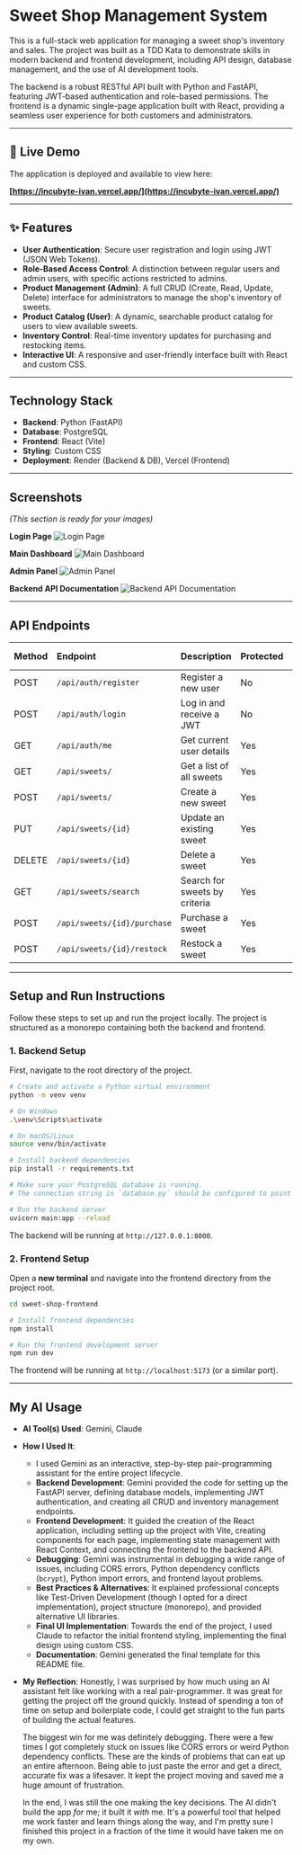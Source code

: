 # Sweet Shop Management System

This is a full-stack web application for managing a sweet shop's inventory and sales. The project was built as a TDD Kata to demonstrate skills in modern backend and frontend development, including API design, database management, and the use of AI development tools.

The backend is a robust RESTful API built with Python and FastAPI, featuring JWT-based authentication and role-based permissions. The frontend is a dynamic single-page application built with React, providing a seamless user experience for both customers and administrators.

---

## 🚀 Live Demo

The application is deployed and available to view here:

**[https://incubyte-ivan.vercel.app/](https://incubyte-ivan.vercel.app/)**

---

## ✨ Features

* **User Authentication**: Secure user registration and login using JWT (JSON Web Tokens).
* **Role-Based Access Control**: A distinction between regular users and admin users, with specific actions restricted to admins.
* **Product Management (Admin)**: A full CRUD (Create, Read, Update, Delete) interface for administrators to manage the shop's inventory of sweets.
* **Product Catalog (User)**: A dynamic, searchable product catalog for users to view available sweets.
* **Inventory Control**: Real-time inventory updates for purchasing and restocking items.
* **Interactive UI**: A responsive and user-friendly interface built with React and custom CSS.

---

## Technology Stack

* **Backend**: Python (FastAPI)
* **Database**: PostgreSQL
* **Frontend**: React (Vite)
* **Styling**: Custom CSS
* **Deployment**: Render (Backend & DB), Vercel (Frontend)

---

## Screenshots

*(This section is ready for your images)*

**Login Page**
![Login Page](screenshots/login.png)

**Main Dashboard**
![Main Dashboard](screenshots/main-dashboard.png)

**Admin Panel**
![Admin Panel](screenshots/admin-dash1.png)

**Backend API Documentation**
![Backend API Documentation](screenshots/api-docs.png)

---

## API Endpoints

| Method | Endpoint                       | Description                     | Protected | Admin Only |
| :----- | :----------------------------- | :------------------------------ | :-------- | :--------- |
| POST   | `/api/auth/register`           | Register a new user             | No        | No         |
| POST   | `/api/auth/login`              | Log in and receive a JWT        | No        | No         |
| GET    | `/api/auth/me`                 | Get current user details        | Yes       | No         |
| GET    | `/api/sweets/`                 | Get a list of all sweets        | Yes       | No         |
| POST   | `/api/sweets/`                 | Create a new sweet              | Yes       | **Yes** |
| PUT    | `/api/sweets/{id}`             | Update an existing sweet        | Yes       | **Yes** |
| DELETE | `/api/sweets/{id}`             | Delete a sweet                  | Yes       | **Yes** |
| GET    | `/api/sweets/search`           | Search for sweets by criteria   | Yes       | No         |
| POST   | `/api/sweets/{id}/purchase`    | Purchase a sweet                | Yes       | No         |
| POST   | `/api/sweets/{id}/restock`     | Restock a sweet                 | Yes       | **Yes** |

---

## Setup and Run Instructions

Follow these steps to set up and run the project locally. The project is structured as a monorepo containing both the backend and frontend.

### 1. Backend Setup

First, navigate to the root directory of the project.

```bash
# Create and activate a Python virtual environment
python -m venv venv

# On Windows
.\venv\Scripts\activate

# On macOS/Linux
source venv/bin/activate

# Install backend dependencies
pip install -r requirements.txt

# Make sure your PostgreSQL database is running.
# The connection string in `database.py` should be configured to point to it.

# Run the backend server
uvicorn main:app --reload
```
The backend will be running at `http://127.0.0.1:8000`.

### 2. Frontend Setup

Open a **new terminal** and navigate into the frontend directory from the project root.

```bash
cd sweet-shop-frontend

# Install frontend dependencies
npm install

# Run the frontend development server
npm run dev
```
The frontend will be running at `http://localhost:5173` (or a similar port).

---
## My AI Usage

* **AI Tool(s) Used**: Gemini, Claude

* **How I Used It**:
    * I used Gemini as an interactive, step-by-step pair-programming assistant for the entire project lifecycle.
    * **Backend Development**: Gemini provided the code for setting up the FastAPI server, defining database models, implementing JWT authentication, and creating all CRUD and inventory management endpoints.
    * **Frontend Development**: It guided the creation of the React application, including setting up the project with Vite, creating components for each page, implementing state management with React Context, and connecting the frontend to the backend API.
    * **Debugging**: Gemini was instrumental in debugging a wide range of issues, including CORS errors, Python dependency conflicts (`bcrypt`), Python import errors, and frontend layout problems.
    * **Best Practices & Alternatives**: It explained professional concepts like Test-Driven Development (though I opted for a direct implementation), project structure (monorepo), and provided alternative UI libraries.
    * **Final UI Implementation**: Towards the end of the project, I used Claude to refactor the initial frontend styling, implementing the final design using custom CSS.
    * **Documentation**: Gemini generated the final template for this README file.

* **My Reflection**:
    Honestly, I was surprised by how much using an AI assistant felt like working with a real pair-programmer. It was great for getting the project off the ground quickly. Instead of spending a ton of time on setup and boilerplate code, I could get straight to the fun parts of building the actual features.

    The biggest win for me was definitely debugging. There were a few times I got completely stuck on issues like CORS errors or weird Python dependency conflicts. These are the kinds of problems that can eat up an entire afternoon. Being able to just paste the error and get a direct, accurate fix was a lifesaver. It kept the project moving and saved me a huge amount of frustration.

    In the end, I was still the one making the key decisions. The AI didn't build the app *for* me; it built it *with* me. It's a powerful tool that helped me work faster and learn things along the way, and I'm pretty sure I finished this project in a fraction of the time it would have taken me on my own.